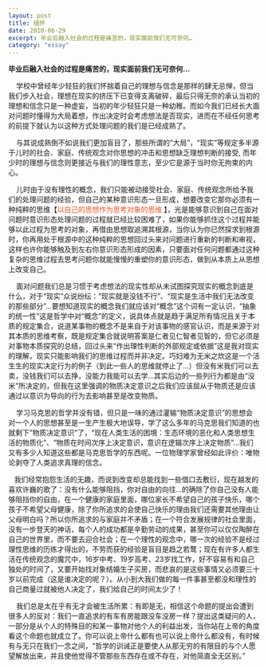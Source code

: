 ```yaml
---
layout: post
title: 缅怀
date: 2010-06-29
excerpt: 毕业后融入社会的过程是痛苦的，现实面前我们无可奈何…
category: "essay"
---
```

**毕业后融入社会的过程是痛苦的，现实面前我们无可奈何...**
<p>&nbsp;&nbsp;&nbsp;&nbsp;学校中曾经年少轻狂的我们怀揣着自己的理想与信念是那样的肆无忌惮，但当我们步入社会，理想在现实的挤压下已变得支离破碎，最后只得无奈的承认当初的理想和信念只是一种虚妄，当初的年少轻狂只是一种幼稚。而如今我们已经长大面对问题时懂得为大局着想，作出决定时会考虑想法是否现实，进而在不经任何思考的前提下就认为以这种方式处理问题的我们是已经成熟了。</p>
<p>&nbsp;&nbsp;&nbsp;&nbsp;与其说成熟倒不如说我们更加盲目了，那些所谓的“大局”，“现实”等规定多半源于儿时的社会、家庭、传统观念对你思想的冲击和思想缺乏理想判断的接受, 而年少时的理想与信念则更接近与我们的理性意志，至少它是源于当时你无拘束的内心。</p>
<p>&nbsp;&nbsp;&nbsp;&nbsp;儿时由于没有理性的概念，我们只能被动接受社会、家庭、传统观念所给予我们的处理问题的经验，但自己的某种意识形态一旦形成，想要改变它那你必须有一种纯粹的思维【<font color="ee5522">以自己的思想作为思考对象的思维 </font>】，光是能够意识到自己在面对问题时意识形态处理问题的过程就已经比较困难了，如果你能够抓住这个过程并能够以此过程为思考的对象，再借由思想取追溯其根源，当你认为你已然探求到根源时，你再用处于根源中的这种纯粹的思想回过头来对问题进行重新的判断和审视，这样也许你能够触及到左右你意识形态形成的因素，只要面对任何问题都通过这种复杂的思维过程去思考问题你就能慢慢的重塑你的意识形态，做到从本质上从思想上改变自己。</p>
<p>&nbsp;&nbsp;&nbsp;&nbsp;面对问题我们总是习惯于考虑想法的现实性却从未试图探究现实的概念到底是什么，对于“现实”众说纷纭：“现实就是没钱不行”、“现实是生活中我们无法改变的那些部分”...要想知道现实的概念我们就应该对“概念”这个词有一定认识，“抽象的统一性”这是哲学中对“概念”的定义，说具体点就是趋于满足所有情况且关于本质的规定集合，说道某事物的概念不是来自于对该事物的感官认识，而是来源于对其本质的思维考察，既是规定集合就说明答案是仁者见仁智者见智的，但它必须是对事物本质探究的总结，回过头来“作出理性判断的外部规定或依据”这是我对现实的理解，现实只能影响我们的思维过程而并非决定。巧妇难为无米之炊这是一个活生生的现实决定行为的例子（到此一些人的思维就停止了...）但没有米我们可以去卖，没钱我们可以去挣，没能力我能可以去学...其实后边的一些列行为都是由“没米”所决定的，但我在这里强调的物质决定意识之后我们应该屈从于物质还是应该通过以意识为导向的行为去影响甚至是改变物质。</p>
<p>&nbsp;&nbsp;&nbsp;&nbsp;学习马克思的哲学并没有错，但只是一味的通过灌输“物质决定意识”的思想会对一个人的思想甚至是一生产生极大地误导，学了这么多年的马克思我们知道的也就剩下”物质决定意识”了，“现在人类生活的困境：生态环境的恶化和人类思想生活的物质化”、“物质在时间次序上决定意识，意识在逻辑次序上决定物质”...我们又有多少人知道这些都是马克思哲学的东西呢。一位物理学家曾经如此评价：唯物论剥夺了人类追求真理的信念。</p>
<p>&nbsp;&nbsp;&nbsp;我们经常抱怨生活的无趣，而说到改变却总能找到一些借口去敷衍，现在越发的喜欢许巍的歌了：没有什么能够阻挡，你对自由的向往...的确除了你自己没有人能够阻挡你的自由，在一个健康的家庭里面，哪位家长不希望自己的孩子快乐，哪个孩子不希望父母健康，除了你所追求的会使自己快乐的理由我们还需要其他理由让父母明白吗？所以你所追求的与家庭并不矛盾；在一个符合发展规律的社会里面，没有一步登天的神话，每个人的成功都是辛勤劳动的成果，甚至你可以仅仅陶醉在自己的世界里，而不要去迎合社会；在一个理性的观念中，哪一次的经验不是经过理性思维的历练才得出的，不劳而获的经验是盲目是趋之若鹜；现在有许多人都生活在传统观念的魔咒中，16岁中考、19岁高考、23岁找工作，好不容易有和自己独处的时间了，又要开始找对象结婚生子买房，而悲哀的是这些事情又必须要三十岁以前完成（这是谁决定的呢？）。从小到大我们做的每一件事甚至都没和理性的自己商量过就被他人决定了，我们给自己的时间太少了！</p>
<p>&nbsp;&nbsp;&nbsp;&nbsp;我们总是太在乎有无才会被生活所累：有即是无，相信这个命题的提出会遭到很多人的反对：我们一直追求的有车有房能跟没车没房一样？提出这类疑问的人，一部分是从个人的特殊目的和某一事物对他个人的利益出发，当你站在上帝的角度看这个命题也就成立了。你可以说上帝什么都有也可以说上帝什么都没有，有时候有与无只在我们一念之间，“哲学的训诫正是要使人从那无穷的有限目的与个人愿望解放出来，并且使他觉得不管那些东西存在或不存在，对他简直全无区别。”</p>